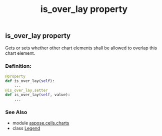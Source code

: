 ﻿---
title: is_over_lay property
second_title: Aspose.Cells for Python via .NET API References
description: 
type: docs
weight: 230
url: /aspose.cells.charts/legend/is_over_lay/
is_root: false
---

## is_over_lay property


Gets or sets whether other chart elements shall be allowed to overlap this chart element.
### Definition:
```python
@property
def is_over_lay(self):
    ...
@is_over_lay.setter
def is_over_lay(self, value):
    ...
```

### See Also
* module [aspose.cells.charts](../../)
* class [Legend](/cells/python-net/aspose.cells.charts/legend)

